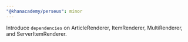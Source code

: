 ```yaml
---
"@khanacademy/perseus": minor
---
```


Introduce `dependencies` on ArticleRenderer, ItemRenderer, MultiRenderer, and ServerItemRenderer.
